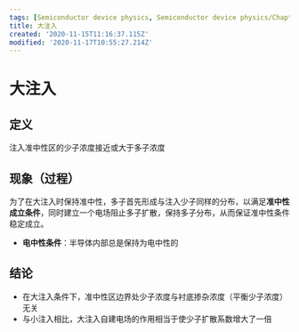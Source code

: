 ```yaml
---
tags: [Semiconductor device physics, Semiconductor device physics/Chapter 2]
title: 大注入
created: '2020-11-15T11:16:37.115Z'
modified: '2020-11-17T10:55:27.214Z'
---
```


# 大注入
## 定义
  注入准中性区的少子浓度接近或大于多子浓度
## 现象（过程）
  为了在大注入时保持准中性，多子首先形成与注入少子同样的分布，以满足**准中性成立条件**，同时建立一个电场阻止多子扩散，保持多子分布，从而保证准中性条件稳定成立。

  * **电中性条件**：半导体内部总是保持为电中性的 
## 结论
  * 在大注入条件下，准中性区边界处少子浓度与衬底掺杂浓度（平衡少子浓度）无关
  * 与小注入相比，大注入自建电场的作用相当于使少子扩散系数增大了一倍


